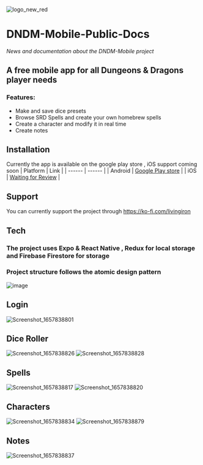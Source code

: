 ![logo_new_red](https://user-images.githubusercontent.com/29221743/178919473-0a800633-b486-42ca-be01-fa4a9e8b9593.png)


# DNDM-Mobile-Public-Docs
_News and documentation about the DNDM-Mobile project_

## A free mobile app for all Dungeons & Dragons player needs

### Features:
- Make and save dice presets
- Browse SRD Spells and create your own homebrew spells
- Create a character and modify it in real time 
- Create notes 

## Installation 

Currently the app is available on the google play store , iOS support coming soon 
| Platform | Link |
| ------ | ------ |
| Android | [Google Play store](https://play.google.com/store/apps/details?id=com.dndm) |
| iOS | [Waiting for Review](https://www.google.com) |


## Support

You can currently support the project through https://ko-fi.com/livingiron

## Tech

### The project uses Expo & React Native  , Redux for local storage  and Firebase Firestore for storage
### Project structure follows the atomic design pattern

![image](https://user-images.githubusercontent.com/29221743/178920663-9acaa60b-90cb-4a8e-91b2-ca75f4f35838.png)

## Login

![Screenshot_1657838801](https://user-images.githubusercontent.com/29221743/179348248-98729571-bca4-4923-b722-8282162450db.png)

## Dice Roller
![Screenshot_1657838826](https://user-images.githubusercontent.com/29221743/179348200-fb836198-5f90-4c0e-bbfd-8c32eab53141.png)
![Screenshot_1657838828](https://user-images.githubusercontent.com/29221743/179348205-271fbeb9-39f7-4fc8-af68-1c03724c05e0.png)

## Spells
![Screenshot_1657838817](https://user-images.githubusercontent.com/29221743/179348213-b069e697-e8b1-4312-b5a8-d22bc515d60d.png)
![Screenshot_1657838820](https://user-images.githubusercontent.com/29221743/179348219-c1f65b2a-60c5-48d6-b6a7-6814ca4f5a8e.png)

## Characters
![Screenshot_1657838834](https://user-images.githubusercontent.com/29221743/179348230-cb5bfabb-2b85-468b-b78c-ecde15c4de85.png)
![Screenshot_1657838879](https://user-images.githubusercontent.com/29221743/179348233-3c78913d-9821-4b02-bf18-ad3b16875152.png)

## Notes

![Screenshot_1657838837](https://user-images.githubusercontent.com/29221743/179348244-4346f64d-96df-4d4e-b994-6243e1ff210c.png)

